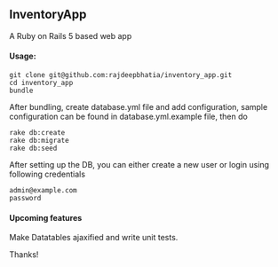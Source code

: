## InventoryApp
A Ruby on Rails 5 based web app
#### Usage:
    git clone git@github.com:rajdeepbhatia/inventory_app.git
    cd inventory_app
    bundle

After bundling, create database.yml file and add configuration, sample configuration can be found in database.yml.example file, then do

    rake db:create
    rake db:migrate
    rake db:seed


After setting up the DB, you can either create a new user or login using following credentials

    admin@example.com
    password

#### Upcoming features

Make Datatables ajaxified and write unit tests.

Thanks!

